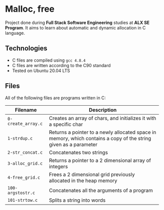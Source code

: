 # Malloc, free
Project done during **Full Stack Software Engineering** studies at **ALX SE Program**. It aims to learn about automatic and dynamic allocation in C language.

## Technologies
* C files are compiled using `gcc 4.8.4`
* C files are written according to the C90 standard
* Tested on Ubuntu 20.04 LTS

## Files
All of the following files are programs written in C:

|Filename	| Description |
|---------|-------------|
|`0-create_array.c` |	Creates an array of chars, and initializes it with a specific char |
|`1-strdup.c` |	Returns a pointer to a newly allocated space in memory, which contains a copy of the string given as a parameter |
|`2-str_concat.c` |	Concatenates two strings |
|`3-alloc_grid.c` |	Returns a pointer to a 2 dimensional array of integers |
|`4-free_grid.c` |	Frees a 2 dimensional grid previously allocated in the heap memory |
|`100-argstostr.c` |	Concatenates all the arguments of a program |
|`101-strtow.c` |	Splits a string into words |
